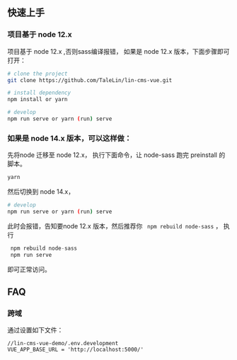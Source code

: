 

## 快速上手

### 项目基于 node 12.x 
 项目基于 node 12.x ,否则sass编译报错，
如果是 node 12.x 版本，下面步骤即可打开：

```sh
# clone the project
git clone https://github.com/TaleLin/lin-cms-vue.git

# install dependency
npm install or yarn

# develop
npm run serve or yarn (run) serve
```



### 如果是 node 14.x 版本，可以这样做：
先将node 迁移至 node 12.x，
执行下面命令，让 node-sass 跑完 preinstall 的脚本。
```sh
yarn
```
然后切换到 node 14.x，

```sh
# develop
npm run serve or yarn (run) serve
```
此时会报错，告知要node 12.x 版本，然后推荐你 ` npm rebuild node-sass` ，
执行
```s
 npm rebuild node-sass
 npm run serve 
```
即可正常访问。


## FAQ

### 跨域
通过设置如下文件：
```
//lin-cms-vue-demo/.env.development
VUE_APP_BASE_URL = 'http://localhost:5000/'
```

